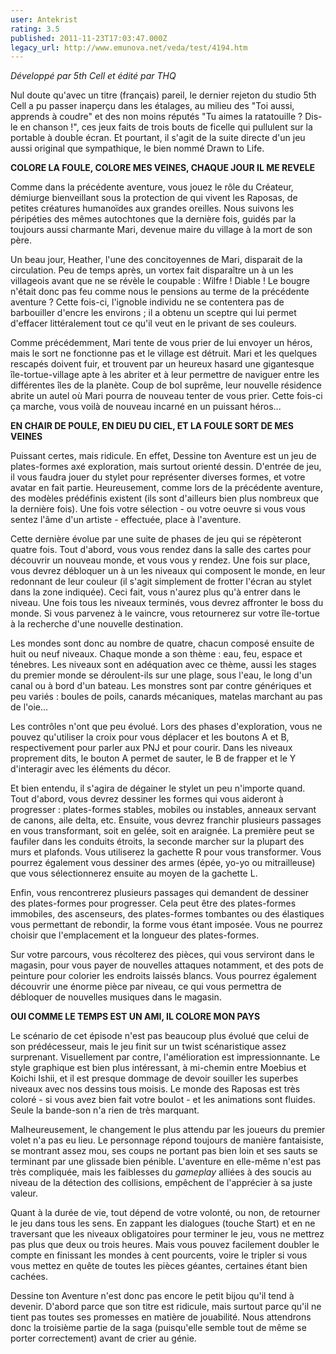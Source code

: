 ```yaml
---
user: Antekrist
rating: 3.5
published: 2011-11-23T17:03:47.000Z
legacy_url: http://www.emunova.net/veda/test/4194.htm
---
```

_Développé par 5th Cell et édité par THQ_  

  

Nul doute qu'avec un titre (français) pareil, le dernier rejeton du studio 5th Cell a pu passer inaperçu dans les étalages, au milieu des "Toi aussi, apprends à coudre" et des non moins réputés "Tu aimes la ratatouille ? Dis-le en chanson !", ces jeux faits de trois bouts de ficelle qui pullulent sur la portable à double écran. Et pourtant, il s'agit de la suite directe d'un jeu aussi original que sympathique, le bien nommé Drawn to Life.  

  

**COLORE LA FOULE, COLORE MES VEINES, CHAQUE JOUR IL ME REVELE**  

Comme dans la précédente aventure, vous jouez le rôle du Créateur, démiurge bienveillant sous la protection de qui vivent les Raposas, de petites créatures humanoïdes aux grandes oreilles. Nous suivons les péripéties des mêmes autochtones que la dernière fois, guidés par la toujours aussi charmante Mari, devenue maire du village à la mort de son père.  

Un beau jour, Heather, l'une des concitoyennes de Mari, disparait de la circulation. Peu de temps après, un vortex fait disparaître un à un les villageois avant que ne se révèle le coupable : Wilfre ! Diable ! Le bougre n'était donc pas feu comme nous le pensions au terme de la précédente aventure ? Cette fois-ci, l'ignoble individu ne se contentera pas de barbouiller d'encre les environs ; il a obtenu un sceptre qui lui permet d'effacer littéralement tout ce qu'il veut en le privant de ses couleurs.  

Comme précédemment, Mari tente de vous prier de lui envoyer un héros, mais le sort ne fonctionne pas et le village est détruit. Mari et les quelques rescapés doivent fuir, et trouvent par un heureux hasard une gigantesque île-tortue-village apte à les abriter et à leur permettre de naviguer entre les différentes îles de la planète. Coup de bol suprême, leur nouvelle résidence abrite un autel où Mari pourra de nouveau tenter de vous prier. Cette fois-ci ça marche, vous voilà de nouveau incarné en un puissant héros...  

  

**EN CHAIR DE POULE, EN DIEU DU CIEL, ET LA FOULE SORT DE MES VEINES**  

Puissant certes, mais ridicule. En effet, Dessine ton Aventure est un jeu de plates-formes axé exploration, mais surtout orienté dessin. D'entrée de jeu, il vous faudra jouer du stylet pour représenter diverses formes, et votre avatar en fait partie. Heureusement, comme lors de la précédente aventure, des modèles prédéfinis existent (ils sont d'ailleurs bien plus nombreux que la dernière fois). Une fois votre sélection - ou votre oeuvre si vous vous sentez l'âme d'un artiste - effectuée, place à l'aventure.  

Cette dernière évolue par une suite de phases de jeu qui se répèteront quatre fois. Tout d'abord, vous vous rendez dans la salle des cartes pour découvrir un nouveau monde, et vous vous y rendez. Une fois sur place, vous devrez débloquer un à un les niveaux qui composent le monde, en leur redonnant de leur couleur (il s'agit simplement de frotter l'écran au stylet dans la zone indiquée). Ceci fait, vous n'aurez plus qu'à entrer dans le niveau. Une fois tous les niveaux terminés, vous devrez affronter le boss du monde. Si vous parvenez à le vaincre, vous retournerez sur votre île-tortue à la recherche d'une nouvelle destination.  

Les mondes sont donc au nombre de quatre, chacun composé ensuite de huit ou neuf niveaux. Chaque monde a son thème : eau, feu, espace et ténebres. Les niveaux sont en adéquation avec ce thème, aussi les stages du premier monde se déroulent-ils sur une plage, sous l'eau, le long d'un canal ou à bord d'un bateau. Les monstres sont par contre génériques et peu variés : boules de poils, canards mécaniques, matelas marchant au pas de l'oie...  

Les contrôles n'ont que peu évolué. Lors des phases d'exploration, vous ne pouvez qu'utiliser la croix pour vous déplacer et les boutons A et B, respectivement pour parler aux PNJ et pour courir. Dans les niveaux proprement dits, le bouton A permet de sauter, le B de frapper et le Y d'interagir avec les éléments du décor.   

Et bien entendu, il s'agira de dégainer le stylet un peu n'importe quand. Tout d'abord, vous devrez dessiner les formes qui vous aideront à progresser : plates-formes stables, mobiles ou instables, anneaux servant de canons, aile delta, etc. Ensuite, vous devrez franchir plusieurs passages en vous transformant, soit en gelée, soit en araignée. La première peut se faufiler dans les conduits étroits, la seconde marcher sur la plupart des murs et plafonds. Vous utiliserez la gachette R pour vous transformer. Vous pourrez également vous dessiner des armes (épée, yo-yo ou mitrailleuse) que vous sélectionnerez ensuite au moyen de la gachette L.  

Enfin, vous rencontrerez plusieurs passages qui demandent de dessiner des plates-formes pour progresser. Cela peut être des plates-formes immobiles, des ascenseurs, des plates-formes tombantes ou des élastiques vous permettant de rebondir, la forme vous étant imposée. Vous ne pourrez choisir que l'emplacement et la longueur des plates-formes.  

Sur votre parcours, vous récolterez des pièces, qui vous serviront dans le magasin, pour vous payer de nouvelles attaques notamment, et des pots de peinture pour colorier les endroits laissés blancs. Vous pourrez également découvrir une énorme pièce par niveau, ce qui vous permettra de débloquer de nouvelles musiques dans le magasin.  

  

**OUI COMME LE TEMPS EST UN AMI, IL COLORE MON PAYS**  

Le scénario de cet épisode n'est pas beaucoup plus évolué que celui de son prédécesseur, mais le jeu finit sur un twist scénaristique assez surprenant. Visuellement par contre, l'amélioration est impressionnante. Le style graphique est bien plus intéressant, à mi-chemin entre Moebius et Koichi Ishii, et il est presque dommage de devoir souiller les superbes niveaux avec nos dessins tous moisis. Le monde des Raposas est très coloré - si vous avez bien fait votre boulot - et les animations sont fluides. Seule la bande-son n'a rien de très marquant.  

Malheureusement, le changement le plus attendu par les joueurs du premier volet n'a pas eu lieu. Le personnage répond toujours de manière fantaisiste, se montrant assez mou, ses coups ne portant pas bien loin et ses sauts se terminant par une glissade bien pénible. L'aventure en elle-même n'est pas très compliquée, mais les faiblesses du _gameplay_ alliées à des soucis au niveau de la détection des collisions, empêchent de l'apprécier à sa juste valeur.  

Quant à la durée de vie, tout dépend de votre volonté, ou non, de retourner le jeu dans tous les sens. En zappant les dialogues (touche Start) et en ne traversant que les niveaux obligatoires pour terminer le jeu, vous ne mettrez pas plus que deux ou trois heures. Mais vous pouvez facilement doubler le compte en finissant les mondes à cent pourcents, voire le tripler si vous vous mettez en quête de toutes les pièces géantes, certaines étant bien cachées.  

Dessine ton Aventure n'est donc pas encore le petit bijou qu'il tend à devenir. D'abord parce que son titre est ridicule, mais surtout parce qu'il ne tient pas toutes ses promesses en matière de jouabilité. Nous attendrons donc la troisième partie de la saga (puisqu'elle semble tout de même se porter correctement) avant de crier au génie.